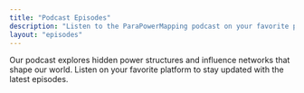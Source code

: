 ```yaml
---
title: "Podcast Episodes"
description: "Listen to the ParaPowerMapping podcast on your favorite platform"
layout: "episodes"
---
```


Our podcast explores hidden power structures and influence networks that shape our world. Listen on your favorite platform to stay updated with the latest episodes.
